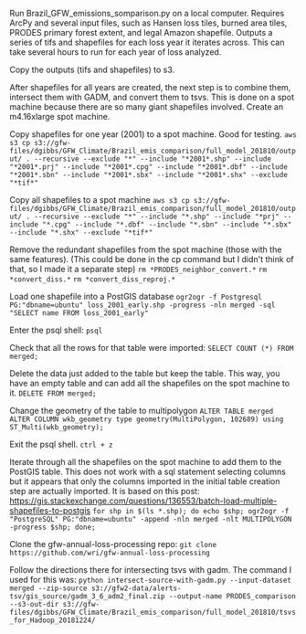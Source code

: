 Run Brazil_GFW_emissions_somparison.py on a local computer. 
Requires ArcPy and several input files, such as Hansen loss tiles, burned area tiles, PRODES primary forest extent, and legal Amazon shapefile.
Outputs a series of tifs and shapefiles for each loss year it iterates across.
This can take several hours to run for each year of loss analyzed.

Copy the outputs (tifs and shapefiles) to s3.

After shapefiles for all years are created, the next step is to combine them, intersect them with GADM, and convert them to tsvs.
This is done on a spot machine because there are so many giant shapefiles involved.
Create an m4.16xlarge spot machine.

Copy shapefiles for one year (2001) to a spot machine. Good for testing.
`aws s3 cp s3://gfw-files/dgibbs/GFW_Climate/Brazil_emis_comparison/full_model_201810/output/ . --recursive --exclude "*" --include "*2001*.shp" --include "*2001*.prj" --include "*2001*.cpg" --include "*2001*.dbf" --include "*2001*.sbn" --include "*2001*.sbx" --include "*2001*.shx" --exclude "*tif*"`

Copy all shapefiles to a spot machine
`aws s3 cp s3://gfw-files/dgibbs/GFW_Climate/Brazil_emis_comparison/full_model_201810/output/ . --recursive --exclude "*" --include "*.shp" --include "*prj" --include "*.cpg" --include "*.dbf" --include "*.sbn" --include "*.sbx" --include "*.shx" --exclude "*tif*"`

Remove the redundant shapefiles from the spot machine (those with the same features). (This could be done in the cp command but I didn't think of that, so I made it a separate step)
`rm *PRODES_neighbor_convert.*`
`rm *convert_diss.*`
`rm *convert_diss_reproj.*`

Load one shapefile into a PostGIS database
`ogr2ogr -f Postgresql PG:"dbname=ubuntu" loss_2001_early.shp -progress -nln merged -sql "SELECT name FROM loss_2001_early"`

Enter the psql shell: `psql`

Check that all the rows for that table were imported:
`SELECT COUNT (*) FROM merged;`

Delete the data just added to the table but keep the table. This way, you have an empty table and can add all the shapefiles on the spot machine to it.
`DELETE FROM merged;`

Change the geometry of the table to multipolygon
`ALTER TABLE merged ALTER COLUMN wkb_geometry type geometry(MultiPolygon, 102689) using ST_Multi(wkb_geometry);`

Exit the psql shell.
`ctrl + z`

Iterate through all the shapefiles on the spot machine to add them to the PostGIS table. This does not work with a sql statement selecting columns but it appears that only the columns imported in the initial table creation step are actually imported.
It is based on this post: https://gis.stackexchange.com/questions/136553/batch-load-multiple-shapefiles-to-postgis
`for shp in $(ls *.shp); do echo $shp; ogr2ogr -f "PostgreSQL" PG:"dbname=ubuntu" -append -nln merged -nlt MULTIPOLYGON -progress $shp; done;`

Clone the gfw-annual-loss-processing repo:
`git clone https://github.com/wri/gfw-annual-loss-processing`

Follow the directions there for intersecting tsvs with gadm. The command I used for this was:
`python intersect-source-with-gadm.py --input-dataset merged --zip-source s3://gfw2-data/alerts-tsv/gis_source/gadm_3_6_adm2_final.zip --output-name PRODES_comparison --s3-out-dir s3://gfw-files/dgibbs/GFW_Climate/Brazil_emis_comparison/full_model_201810/tsvs_for_Hadoop_20181224/`
